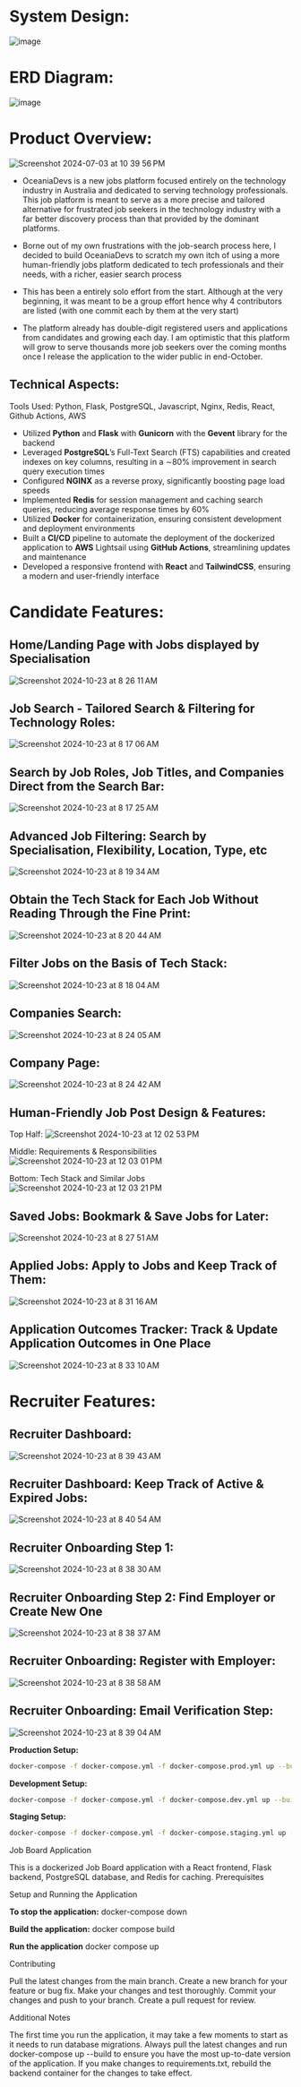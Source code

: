 
# **System Design:**
![image](https://github.com/jaiphookan20/OceaniaDevs/assets/52240311/985ae735-6d10-43b6-be9a-8f4222482e2e)

# **ERD Diagram:**
![image](https://github.com/jaiphookan20/OceaniaDevs/assets/52240311/fa9d3504-6f96-4d30-967a-5f1d95cc06f9)

# Product Overview:
![Screenshot 2024-07-03 at 10 39 56 PM](https://github.com/user-attachments/assets/bbb8bdf8-8de3-4066-81f7-336777789860)

* OceaniaDevs is a new jobs platform focused entirely on the technology industry in Australia and dedicated to serving technology professionals. This job platform is meant to serve as a more precise and tailored alternative for frustrated job seekers in the technology industry with a far better discovery process than that provided by the dominant platforms. 

* Borne out of my own frustrations with the job-search process here, I decided to build OceaniaDevs to scratch my own itch of using a more human-friendly jobs platform dedicated to tech professionals and their needs, with a richer, easier search process

* This has been a entirely solo effort from the start. Although at the very beginning, it was meant to be a group effort hence why 4 contributors are listed (with one commit each by them at the very start)

* The platform already has double-digit registered users and applications from candidates and growing each day. I am optimistic that this platform will grow to serve thousands more job seekers over the coming months once I release the application to the wider public in end-October.

## Technical Aspects:

Tools Used: Python, Flask, PostgreSQL, Javascript, Nginx, Redis, React, Github Actions, AWS

* Utilized **Python** and **Flask** with **Gunicorn** with the **Gevent** library for the backend
* Leveraged **PostgreSQL**’s Full-Text Search (FTS) capabilities and created indexes on key columns, resulting in a
∼80% improvement in search query execution times
* Configured **NGINX** as a reverse proxy, significantly boosting page load speeds
* Implemented **Redis** for session management and caching search queries, reducing average response times by 60%
* Utilized **Docker** for containerization, ensuring consistent development and deployment environments
* Built a **CI/CD** pipeline to automate the deployment of the dockerized application to **AWS** Lightsail using
**GitHub Actions**, streamlining updates and maintenance
* Developed a responsive frontend with **React** and **TailwindCSS**, ensuring a modern and user-friendly interface

# **Candidate Features:**

## **Home/Landing Page with Jobs displayed by Specialisation**
![Screenshot 2024-10-23 at 8 26 11 AM](https://github.com/user-attachments/assets/342264ff-2e8e-42a5-a007-3ba0da67e16f)

## **Job Search - Tailored Search & Filtering for Technology Roles:**
![Screenshot 2024-10-23 at 8 17 06 AM](https://github.com/user-attachments/assets/97d619a1-d45f-48f8-bdc1-c96f2207a456)

## **Search by Job Roles, Job Titles, and Companies Direct from the Search Bar:**
![Screenshot 2024-10-23 at 8 17 25 AM](https://github.com/user-attachments/assets/5f21bd51-f8fb-496e-87cf-4c4033282935)

## Advanced Job Filtering: Search by Specialisation, Flexibility, Location, Type, etc
![Screenshot 2024-10-23 at 8 19 34 AM](https://github.com/user-attachments/assets/a63beba0-922c-4b53-b3a7-45f2c26d4f2e)

## **Obtain the Tech Stack for Each Job Without Reading Through the Fine Print:**
![Screenshot 2024-10-23 at 8 20 44 AM](https://github.com/user-attachments/assets/4a7578d0-f5b2-48c0-a146-81156d6fe42e)

## **Filter Jobs on the Basis of Tech Stack:**
![Screenshot 2024-10-23 at 8 18 04 AM](https://github.com/user-attachments/assets/a7c56316-6ab0-494c-98a3-655d6e848625)

## Companies Search: 
![Screenshot 2024-10-23 at 8 24 05 AM](https://github.com/user-attachments/assets/241c3564-4ae5-4a56-8b4c-d64bb0b083c1)

## Company Page:
![Screenshot 2024-10-23 at 8 24 42 AM](https://github.com/user-attachments/assets/51fc30d6-e3fd-45a1-adae-e5d7fa9a89e9)

## **Human-Friendly Job Post Design & Features:** 

Top Half: 
![Screenshot 2024-10-23 at 12 02 53 PM](https://github.com/user-attachments/assets/796c76f7-f452-42a7-b6bb-6b3ddcca4b5d)

Middle: Requirements & Responsibilities 
![Screenshot 2024-10-23 at 12 03 01 PM](https://github.com/user-attachments/assets/9f6bc2a4-2098-4996-89a4-a9372c001df6)

Bottom: Tech Stack and Similar Jobs
![Screenshot 2024-10-23 at 12 03 21 PM](https://github.com/user-attachments/assets/00f5305c-3bac-45d8-b07f-cbe3afd4dcc4)

## **Saved Jobs: Bookmark & Save Jobs for Later:**
![Screenshot 2024-10-23 at 8 27 51 AM](https://github.com/user-attachments/assets/8b5c1fbd-795c-4ada-9410-0b881efb283f)

## **Applied Jobs: Apply to Jobs and Keep Track of Them:**
![Screenshot 2024-10-23 at 8 31 16 AM](https://github.com/user-attachments/assets/7c08f905-4058-40e1-b0f9-01a0c70a6af5)

## **Application Outcomes Tracker: Track & Update Application Outcomes in One Place**
![Screenshot 2024-10-23 at 8 33 10 AM](https://github.com/user-attachments/assets/cfdd5301-b602-459c-8a55-60aa5bd97ab3)

# **Recruiter Features**:

## Recruiter Dashboard:
![Screenshot 2024-10-23 at 8 39 43 AM](https://github.com/user-attachments/assets/7739dbee-21ae-4a6c-b47f-e5a111ec4446)

## Recruiter Dashboard: Keep Track of Active & Expired Jobs:
![Screenshot 2024-10-23 at 8 40 54 AM](https://github.com/user-attachments/assets/a195d7cd-2ab2-4792-b805-10184f2f2e1e)

## Recruiter Onboarding Step 1:
![Screenshot 2024-10-23 at 8 38 30 AM](https://github.com/user-attachments/assets/bfb875df-67ad-46cf-869f-302d92086a60)

## Recruiter Onboarding Step 2: Find Employer or Create New One
![Screenshot 2024-10-23 at 8 38 37 AM](https://github.com/user-attachments/assets/5179303d-68fc-4946-8601-19bbef59fc7b)

## Recruiter Onboarding: Register with Employer:
![Screenshot 2024-10-23 at 8 38 58 AM](https://github.com/user-attachments/assets/def89bf0-6b24-4ef4-b088-b33dbd6bf6ae)

## Recruiter Onboarding: Email Verification Step:
![Screenshot 2024-10-23 at 8 39 04 AM](https://github.com/user-attachments/assets/95252165-280e-4d49-ac7f-03716601fcfb)

**Production Setup:**

```bash
docker-compose -f docker-compose.yml -f docker-compose.prod.yml up --build
```

**Development Setup:**

```bash
docker-compose -f docker-compose.yml -f docker-compose.dev.yml up --build
```

**Staging Setup:**

```bash
docker-compose -f docker-compose.yml -f docker-compose.staging.yml up --build
```

Job Board Application

This is a dockerized Job Board application with a React frontend, Flask backend, PostgreSQL database, and Redis for caching.
Prerequisites

Setup and Running the Application

**To stop the application:**
docker-compose down

**Build the application:**
docker compose build

**Run the application**
docker compose up

Contributing

Pull the latest changes from the main branch.
Create a new branch for your feature or bug fix.
Make your changes and test thoroughly.
Commit your changes and push to your branch.
Create a pull request for review.

Additional Notes

The first time you run the application, it may take a few moments to start as it needs to run database migrations.
Always pull the latest changes and run docker-compose up --build to ensure you have the most up-to-date version of the application.
If you make changes to requirements.txt, rebuild the backend container for the changes to take effect.





